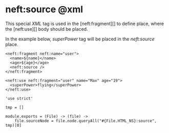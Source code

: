 neft:source @xml
================

This special *XML* tag is used in the [neft:fragment][] to define place,
where the [neft:use][] body should be placed.

In the example below, *superPower* tag will be placed in the *neft:source* place.

```
<neft:fragment neft:name="user">
  <name>${name}</name>
  <age>${age}</age>
  <neft:source />
</neft:fragment>

<neft:use neft:fragment="user" name="Max" age="19">
  <superPower>flying</superPower>
</neft:use>
```

	'use strict'

	tmp = []

	module.exports = (File) -> (file) ->
		file.sourceNode = file.node.queryAll("#{File.HTML_NS}:source", tmp)[0]
